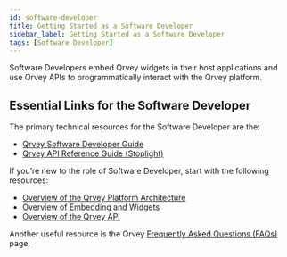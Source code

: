 ```yaml
---
id: software-developer
title: Getting Started as a Software Developer
sidebar_label: Getting Started as a Software Developer
tags: [Software Developer]
---
```


Software Developers embed Qrvey widgets in their host applications and use Qrvey APIs to programmatically interact with the Qrvey platform.

## Essential Links for the Software Developer
The primary technical resources for the Software Developer are the:
* [Qrvey Software Developer Guide](../../software-developer/introduction-to-software-development.md)
* <a href="https://tinyurl.com/atuznk6u">Qrvey API Reference Guide (Stoplight)</a>

If you’re new to the role of Software Developer, start with the following resources:
* [Overview of the Qrvey Platform Architecture](../../software-developer/architecture.md)
* [Overview of Embedding and Widgets](../../software-developer/embedding-widgets/overview-of-embedding.md)
* [Overview of the Qrvey API](../../software-developer/qrvey-api/overview-of-qrvey-api.md)

Another useful resource is the Qrvey [Frequently Asked Questions (FAQs)](../faqs.md) page. 